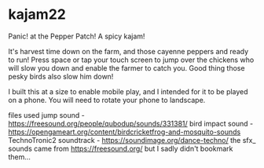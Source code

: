 # kajam22

Panic! at the Pepper Patch! A spicy kajam!

It's harvest time down on the farm, and those cayenne peppers and ready to run!
Press space or tap your touch screen to jump over the chickens who will slow you down
and enable the farmer to catch you. Good thing those pesky birds also slow him down!

I built this at a size to enable mobile play, and I intended for it to be played
on a phone. You will need to rotate your phone to landscape.


files used
jump sound - https://freesound.org/people/qubodup/sounds/331381/
bird impact sound - https://opengameart.org/content/birdcricketfrog-and-mosquito-sounds
TechnoTronic2 soundtrack - https://soundimage.org/dance-techno/
the sfx_ sounds came from https://freesound.org/ but I sadly didn't bookmark them...
